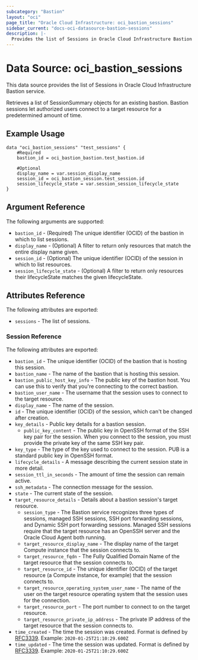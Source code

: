 ```yaml
---
subcategory: "Bastion"
layout: "oci"
page_title: "Oracle Cloud Infrastructure: oci_bastion_sessions"
sidebar_current: "docs-oci-datasource-bastion-sessions"
description: |-
  Provides the list of Sessions in Oracle Cloud Infrastructure Bastion service
---
```


# Data Source: oci_bastion_sessions
This data source provides the list of Sessions in Oracle Cloud Infrastructure Bastion service.

Retrieves a list of SessionSummary objects for an existing bastion. Bastion sessions let authorized users connect to a target resource for a predetermined amount of time.


## Example Usage

```hcl
data "oci_bastion_sessions" "test_sessions" {
	#Required
	bastion_id = oci_bastion_bastion.test_bastion.id

	#Optional
	display_name = var.session_display_name
	session_id = oci_bastion_session.test_session.id
	session_lifecycle_state = var.session_session_lifecycle_state
}
```

## Argument Reference

The following arguments are supported:

* `bastion_id` - (Required) The unique identifier (OCID) of the bastion in which to list sessions.
* `display_name` - (Optional) A filter to return only resources that match the entire display name given.
* `session_id` - (Optional) The unique identifier (OCID) of the session in which to list resources.
* `session_lifecycle_state` - (Optional) A filter to return only resources their lifecycleState matches the given lifecycleState.


## Attributes Reference

The following attributes are exported:

* `sessions` - The list of sessions.

### Session Reference

The following attributes are exported:

* `bastion_id` - The unique identifier (OCID) of the bastion that is hosting this session.
* `bastion_name` - The name of the bastion that is hosting this session.
* `bastion_public_host_key_info` - The public key of the bastion host. You can use this to verify that you're connecting to the correct bastion.
* `bastion_user_name` - The username that the session uses to connect to the target resource.
* `display_name` - The name of the session.
* `id` - The unique identifier (OCID) of the session, which can't be changed after creation.
* `key_details` - Public key details for a bastion session.
	* `public_key_content` - The public key in OpenSSH format of the SSH key pair for the session. When you connect to the session, you must provide the private key of the same SSH key pair.
* `key_type` - The type of the key used to connect to the session. PUB is a standard public key in OpenSSH format.
* `lifecycle_details` - A message describing the current session state in more detail.
* `session_ttl_in_seconds` - The amount of time the session can remain active.
* `ssh_metadata` - The connection message for the session.
* `state` - The current state of the session.
* `target_resource_details` - Details about a bastion session's target resource.
	* `session_type` - The Bastion service recognizes three types of sessions, managed SSH sessions, SSH port forwarding sessions, and Dynamic SSH port forwarding sessions. Managed SSH sessions require that the target resource has an OpenSSH server and the Oracle Cloud Agent both running.
	* `target_resource_display_name` - The display name of the target Compute instance that the session connects to.
	* `target_resource_fqdn` - The Fully Qualified Domain Name of the target resource that the session connects to.
	* `target_resource_id` - The unique identifier (OCID) of the target resource (a Compute instance, for example) that the session connects to.
	* `target_resource_operating_system_user_name` - The name of the user on the target resource operating system that the session uses for the connection.
	* `target_resource_port` - The port number to connect to on the target resource.
	* `target_resource_private_ip_address` - The private IP address of the target resource that the session connects to.
* `time_created` - The time the session was created. Format is defined by [RFC3339](https://tools.ietf.org/html/rfc3339). Example: `2020-01-25T21:10:29.600Z` 
* `time_updated` - The time the session was updated. Format is defined by [RFC3339](https://tools.ietf.org/html/rfc3339). Example: `2020-01-25T21:10:29.600Z` 

